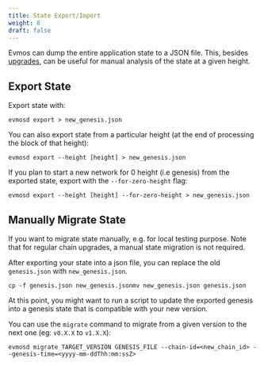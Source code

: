 ```yaml
---
title: State Export/Import
weight: 8
draft: false
---
```


Evmos can dump the entire application state to a JSON file.
This, besides [upgrades](https://docs.evmos.org/validate/upgrades),
can be useful for manual analysis of the state at a given height.

## Export State

Export state with:

```
evmosd export > new_genesis.json
```

You can also export state from a particular height
(at the end of processing the block of that height):

```
evmosd export --height [height] > new_genesis.json
```

If you plan to start a new network for 0 height (i.e genesis) from the exported state,
export with the `--for-zero-height` flag:

```
evmosd export --height [height] --for-zero-height > new_genesis.json
```

## Manually Migrate State

If you want to migrate state manually, e.g. for local testing purpose.
Note that for regular chain upgrades, a manual state migration is not required.

After exporting your state into a json file,
you can replace the old `genesis.json` with `new_genesis.json`.

```
cp -f genesis.json new_genesis.jsonmv new_genesis.json genesis.json
```

At this point, you might want to run a script
to update the exported genesis into a genesis state
that is compatible with your new version.

You can use the `migrate` command to
migrate from a given version to the next one (eg: `v0.X.X` to `v1.X.X`):

```
evmosd migrate TARGET_VERSION GENESIS_FILE --chain-id=<new_chain_id> --genesis-time=<yyyy-mm-ddThh:mm:ssZ>
```